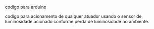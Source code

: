 codigo para arduino

codigo para acionamento de qualquer atuador usando o sensor de luminosidade 
acionado conforme perda de luminosidade no ambiente.

